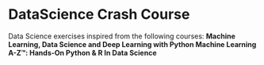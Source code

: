# DataScience Crash Course
Data Science exercises inspired from the following courses: <b/> 
Machine Learning, Data Science and Deep Learning with Python <b/>
Machine Learning A-Z™: Hands-On Python & R In Data Science
